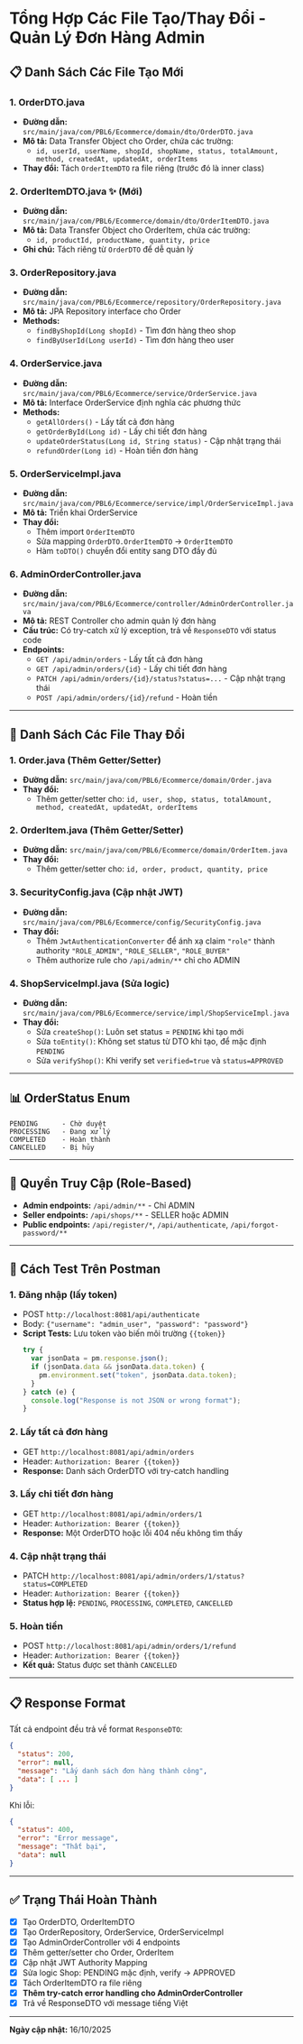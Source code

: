 # Tổng Hợp Các File Tạo/Thay Đổi - Quản Lý Đơn Hàng Admin

## 📋 Danh Sách Các File Tạo Mới

### 1. **OrderDTO.java**

- **Đường dẫn:** `src/main/java/com/PBL6/Ecommerce/domain/dto/OrderDTO.java`
- **Mô tả:** Data Transfer Object cho Order, chứa các trường:
  - `id, userId, userName, shopId, shopName, status, totalAmount, method, createdAt, updatedAt, orderItems`
- **Thay đổi:** Tách `OrderItemDTO` ra file riêng (trước đó là inner class)

### 2. **OrderItemDTO.java** ✨ (Mới)

- **Đường dẫn:** `src/main/java/com/PBL6/Ecommerce/domain/dto/OrderItemDTO.java`
- **Mô tả:** Data Transfer Object cho OrderItem, chứa các trường:
  - `id, productId, productName, quantity, price`
- **Ghi chú:** Tách riêng từ `OrderDTO` để dễ quản lý

### 3. **OrderRepository.java**

- **Đường dẫn:** `src/main/java/com/PBL6/Ecommerce/repository/OrderRepository.java`
- **Mô tả:** JPA Repository interface cho Order
- **Methods:**
  - `findByShopId(Long shopId)` - Tìm đơn hàng theo shop
  - `findByUserId(Long userId)` - Tìm đơn hàng theo user

### 4. **OrderService.java**

- **Đường dẫn:** `src/main/java/com/PBL6/Ecommerce/service/OrderService.java`
- **Mô tả:** Interface OrderService định nghĩa các phương thức
- **Methods:**
  - `getAllOrders()` - Lấy tất cả đơn hàng
  - `getOrderById(Long id)` - Lấy chi tiết đơn hàng
  - `updateOrderStatus(Long id, String status)` - Cập nhật trạng thái
  - `refundOrder(Long id)` - Hoàn tiền đơn hàng

### 5. **OrderServiceImpl.java**

- **Đường dẫn:** `src/main/java/com/PBL6/Ecommerce/service/impl/OrderServiceImpl.java`
- **Mô tả:** Triển khai OrderService
- **Thay đổi:**
  - Thêm import `OrderItemDTO`
  - Sửa mapping `OrderDTO.OrderItemDTO` → `OrderItemDTO`
  - Hàm `toDTO()` chuyển đổi entity sang DTO đầy đủ

### 6. **AdminOrderController.java**

- **Đường dẫn:** `src/main/java/com/PBL6/Ecommerce/controller/AdminOrderController.java`
- **Mô tả:** REST Controller cho admin quản lý đơn hàng
- **Cấu trúc:** Có try-catch xử lý exception, trả về `ResponseDTO` với status code
- **Endpoints:**
  - `GET /api/admin/orders` - Lấy tất cả đơn hàng
  - `GET /api/admin/orders/{id}` - Lấy chi tiết đơn hàng
  - `PATCH /api/admin/orders/{id}/status?status=...` - Cập nhật trạng thái
  - `POST /api/admin/orders/{id}/refund` - Hoàn tiền

---

## 🔄 Danh Sách Các File Thay Đổi

### 1. **Order.java** (Thêm Getter/Setter)

- **Đường dẫn:** `src/main/java/com/PBL6/Ecommerce/domain/Order.java`
- **Thay đổi:**
  - Thêm getter/setter cho: `id, user, shop, status, totalAmount, method, createdAt, updatedAt, orderItems`

### 2. **OrderItem.java** (Thêm Getter/Setter)

- **Đường dẫn:** `src/main/java/com/PBL6/Ecommerce/domain/OrderItem.java`
- **Thay đổi:**
  - Thêm getter/setter cho: `id, order, product, quantity, price`

### 3. **SecurityConfig.java** (Cập nhật JWT)

- **Đường dẫn:** `src/main/java/com/PBL6/Ecommerce/config/SecurityConfig.java`
- **Thay đổi:**
  - Thêm `JwtAuthenticationConverter` để ánh xạ claim `"role"` thành authority `"ROLE_ADMIN"`, `"ROLE_SELLER"`, `"ROLE_BUYER"`
  - Thêm authorize rule cho `/api/admin/**` chỉ cho ADMIN

### 4. **ShopServiceImpl.java** (Sửa logic)

- **Đường dẫn:** `src/main/java/com/PBL6/Ecommerce/service/impl/ShopServiceImpl.java`
- **Thay đổi:**
  - Sửa `createShop()`: Luôn set status = `PENDING` khi tạo mới
  - Sửa `toEntity()`: Không set status từ DTO khi tạo, để mặc định `PENDING`
  - Sửa `verifyShop()`: Khi verify set `verified=true` và `status=APPROVED`

---

## 📊 OrderStatus Enum

```
PENDING      - Chờ duyệt
PROCESSING   - Đang xử lý
COMPLETED    - Hoàn thành
CANCELLED    - Bị hủy
```

---

## 🔐 Quyền Truy Cập (Role-Based)

- **Admin endpoints:** `/api/admin/**` - Chỉ ADMIN
- **Seller endpoints:** `/api/shops/**` - SELLER hoặc ADMIN
- **Public endpoints:** `/api/register/*`, `/api/authenticate`, `/api/forgot-password/**`

---

## 🧪 Cách Test Trên Postman

### 1. Đăng nhập (lấy token)

- POST `http://localhost:8081/api/authenticate`
- Body: `{"username": "admin_user", "password": "password"}`
- **Script Tests:** Lưu token vào biến môi trường `{{token}}`
  ```javascript
  try {
    var jsonData = pm.response.json();
    if (jsonData.data && jsonData.data.token) {
      pm.environment.set("token", jsonData.data.token);
    }
  } catch (e) {
    console.log("Response is not JSON or wrong format");
  }
  ```

### 2. Lấy tất cả đơn hàng

- GET `http://localhost:8081/api/admin/orders`
- Header: `Authorization: Bearer {{token}}`
- **Response:** Danh sách OrderDTO với try-catch handling

### 3. Lấy chi tiết đơn hàng

- GET `http://localhost:8081/api/admin/orders/1`
- Header: `Authorization: Bearer {{token}}`
- **Response:** Một OrderDTO hoặc lỗi 404 nếu không tìm thấy

### 4. Cập nhật trạng thái

- PATCH `http://localhost:8081/api/admin/orders/1/status?status=COMPLETED`
- Header: `Authorization: Bearer {{token}}`
- **Status hợp lệ:** `PENDING`, `PROCESSING`, `COMPLETED`, `CANCELLED`

### 5. Hoàn tiền

- POST `http://localhost:8081/api/admin/orders/1/refund`
- Header: `Authorization: Bearer {{token}}`
- **Kết quả:** Status được set thành `CANCELLED`

---

## 📋 Response Format

Tất cả endpoint đều trả về format `ResponseDTO`:

```json
{
  "status": 200,
  "error": null,
  "message": "Lấy danh sách đơn hàng thành công",
  "data": [ ... ]
}
```

Khi lỗi:

```json
{
  "status": 400,
  "error": "Error message",
  "message": "Thất bại",
  "data": null
}
```

---

## ✅ Trạng Thái Hoàn Thành

- [x] Tạo OrderDTO, OrderItemDTO
- [x] Tạo OrderRepository, OrderService, OrderServiceImpl
- [x] Tạo AdminOrderController với 4 endpoints
- [x] Thêm getter/setter cho Order, OrderItem
- [x] Cập nhật JWT Authority Mapping
- [x] Sửa logic Shop: PENDING mặc định, verify → APPROVED
- [x] Tách OrderItemDTO ra file riêng
- [x] **Thêm try-catch error handling cho AdminOrderController**
- [x] Trả về ResponseDTO với message tiếng Việt

---

**Ngày cập nhật:** 16/10/2025

